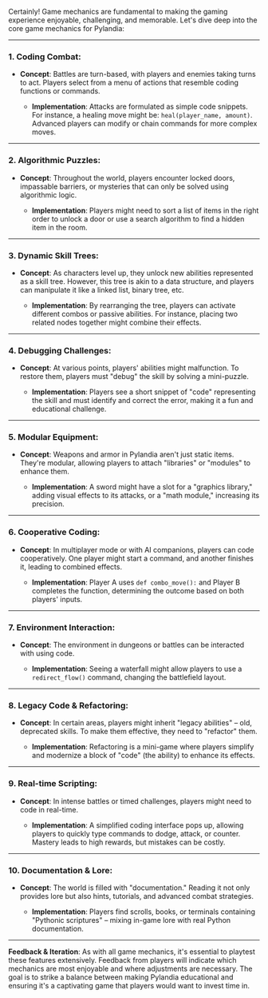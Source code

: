 Certainly! Game mechanics are fundamental to making the gaming experience enjoyable, challenging, and memorable. Let's dive deep into the core game mechanics for Pylandia:

---

### **1. Coding Combat**:
- **Concept**: Battles are turn-based, with players and enemies taking turns to act. Players select from a menu of actions that resemble coding functions or commands.
  
  - **Implementation**: Attacks are formulated as simple code snippets. For instance, a healing move might be: `heal(player_name, amount)`. Advanced players can modify or chain commands for more complex moves.

---

### **2. Algorithmic Puzzles**:
- **Concept**: Throughout the world, players encounter locked doors, impassable barriers, or mysteries that can only be solved using algorithmic logic.

  - **Implementation**: Players might need to sort a list of items in the right order to unlock a door or use a search algorithm to find a hidden item in the room.

---

### **3. Dynamic Skill Trees**:
- **Concept**: As characters level up, they unlock new abilities represented as a skill tree. However, this tree is akin to a data structure, and players can manipulate it like a linked list, binary tree, etc.

  - **Implementation**: By rearranging the tree, players can activate different combos or passive abilities. For instance, placing two related nodes together might combine their effects.

---

### **4. Debugging Challenges**:
- **Concept**: At various points, players' abilities might malfunction. To restore them, players must "debug" the skill by solving a mini-puzzle.

  - **Implementation**: Players see a short snippet of "code" representing the skill and must identify and correct the error, making it a fun and educational challenge.

---

### **5. Modular Equipment**:
- **Concept**: Weapons and armor in Pylandia aren't just static items. They're modular, allowing players to attach "libraries" or "modules" to enhance them.

  - **Implementation**: A sword might have a slot for a "graphics library," adding visual effects to its attacks, or a "math module," increasing its precision.

---

### **6. Cooperative Coding**:
- **Concept**: In multiplayer mode or with AI companions, players can code cooperatively. One player might start a command, and another finishes it, leading to combined effects.

  - **Implementation**: Player A uses `def combo_move():` and Player B completes the function, determining the outcome based on both players' inputs.

---

### **7. Environment Interaction**:
- **Concept**: The environment in dungeons or battles can be interacted with using code. 

  - **Implementation**: Seeing a waterfall might allow players to use a `redirect_flow()` command, changing the battlefield layout.

---

### **8. Legacy Code & Refactoring**:
- **Concept**: In certain areas, players might inherit "legacy abilities" – old, deprecated skills. To make them effective, they need to "refactor" them.

  - **Implementation**: Refactoring is a mini-game where players simplify and modernize a block of "code" (the ability) to enhance its effects.

---

### **9. Real-time Scripting**:
- **Concept**: In intense battles or timed challenges, players might need to code in real-time.

  - **Implementation**: A simplified coding interface pops up, allowing players to quickly type commands to dodge, attack, or counter. Mastery leads to high rewards, but mistakes can be costly.

---

### **10. Documentation & Lore**:
- **Concept**: The world is filled with "documentation." Reading it not only provides lore but also hints, tutorials, and advanced combat strategies.

  - **Implementation**: Players find scrolls, books, or terminals containing "Pythonic scriptures" – mixing in-game lore with real Python documentation.

---

**Feedback & Iteration**:
As with all game mechanics, it's essential to playtest these features extensively. Feedback from players will indicate which mechanics are most enjoyable and where adjustments are necessary. The goal is to strike a balance between making Pylandia educational and ensuring it's a captivating game that players would want to invest time in.